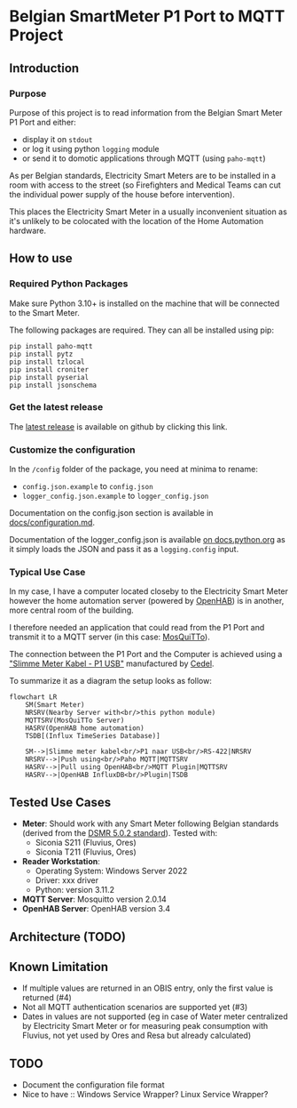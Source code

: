 # Belgian SmartMeter P1 Port to MQTT Project

## Introduction

### Purpose
Purpose of this project is to read information from the Belgian Smart Meter P1 Port and either:
* display it on `stdout`
* or log it using python `logging` module
* or send it to domotic applications through MQTT (using `paho-mqtt`)

As per Belgian standards, Electricity Smart Meters are to be installed in a room with access
to the street (so Firefighters and Medical Teams can cut the individual power
supply of the house before intervention).

This places the Electricity Smart Meter in a usually inconvenient situation as it's unlikely
to be colocated with the location of the Home Automation hardware.

## How to use

### Required Python Packages

Make sure Python 3.10+ is installed on the machine that will be connected
to the Smart Meter.

The following packages are required. They can all be installed using pip:

    pip install paho-mqtt
    pip install pytz
    pip install tzlocal
    pip install croniter
    pip install pyserial
    pip install jsonschema

### Get the latest release

The [latest release](https://github.com/vivienbo/belgian-smartmeter-p1-to-mqtt/releases/latest) is available on github
by clicking this link.

### Customize the configuration

In the `/config` folder of the package, you need at minima to rename:
* `config.json.example` to `config.json`
* `logger_config.json.example` to `logger_config.json`

Documentation on the config.json section is available in [docs/configuration.md](https://github.com/vivienbo/belgian-smartmeter-p1-to-mqtt/tree/main/docs/configuration.md).

Documentation of the logger_config.json is available [on docs.python.org](https://docs.python.org/3/library/logging.config.html) as it simply loads the JSON and pass it as a `logging.config` input.

### Typical Use Case

In my case, I have a computer located closeby to the Electricity Smart Meter however the home automation
server (powered by [OpenHAB](https://www.openhab.org/)) is in another, more central room of the building.

I therefore needed an application that could read from the P1 Port and transmit it to a MQTT server
(in this case: [MosQuiTTo](https://mosquitto.org/)).

The connection between the P1 Port and the Computer is achieved using a ["Slimme Meter Kabel - P1 USB"](https://webshop.cedel.nl/Slimme-meter-kabel-P1-naar-USB#ProductReviewText) manufactured by [Cedel](https://cedel.nl/).

To summarize it as a diagram the setup looks as follow:

```mermaid
flowchart LR
    SM(Smart Meter)
    NRSRV(Nearby Server with<br/>this python module)
    MQTTSRV(MosQuiTTo Server)
    HASRV(OpenHAB home automation)
    TSDB[(Influx TimeSeries Database)]

    SM-->|Slimme meter kabel<br/>P1 naar USB<br/>RS-422|NRSRV
    NRSRV-->|Push using<br/>Paho MQTT|MQTTSRV
    HASRV-->|Pull using OpenHAB<br/>MQTT Plugin|MQTTSRV
    HASRV-->|OpenHAB InfluxDB<br/>Plugin|TSDB
```

## Tested Use Cases
* **Meter**: Should work with any Smart Meter following Belgian standards (derived from the [DSMR 5.0.2 standard](https://www.netbeheernederland.nl/_upload/Files/Slimme_meter_15_a727fce1f1.pdf)). Tested with:
    * Siconia S211 (Fluvius, Ores)
    * Siconia T211 (Fluvius, Ores)
* **Reader Workstation**:
    * Operating System: Windows Server 2022
    * Driver: xxx driver
    * Python: version 3.11.2
* **MQTT Server**: Mosquitto version 2.0.14
* **OpenHAB Server**: OpenHAB version 3.4

## Architecture (TODO)


## Known Limitation

* If multiple values are returned in an OBIS entry, only the first value is returned (#4)
* Not all MQTT authentication scenarios are supported yet (#3)
* Dates in values are not supported (eg in case of Water meter centralized by Electricity Smart Meter or for measuring peak consumption with Fluvius, not yet used by Ores and Resa but already calculated)

## TODO

* Document the configuration file format
* Nice to have :: Windows Service Wrapper? Linux Service Wrapper?
